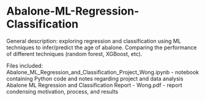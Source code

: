 # Abalone-ML-Regression-Classification
General description: exploring regression and classification using ML techniques to infer/predict the age of abalone. Comparing the performance of different techniques (random forest, XGBoost, etc).

Files included:
Abalone_ML_Regression_and_Classification_Project_Wong.ipynb - notebook containing Python code and notes regarding project and data analysis  
Abalone ML Regression and Classification Report - Wong.pdf - report condensing motivation, process, and results
